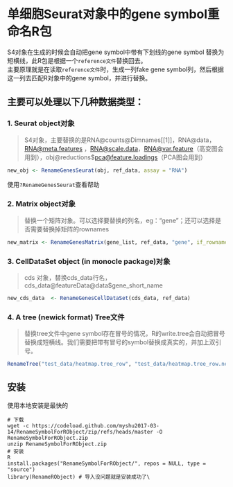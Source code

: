 # 单细胞Seurat对象中的gene symbol重命名R包

S4对象在生成的时候会自动把gene symbol中带有下划线的gene symbol 替换为短横线，此R包是根据一个`reference文件`替换回去。   
主要原理就是在读取`reference文件`时，生成一列fake gene symbol列，然后根据这一列去匹配R对象中的gene symbol，并进行替换。


## 主要可以处理以下几种数据类型：
### 1. Seurat object对象
> S4对象，主要替换的是RNA@counts@Dimnames[[1]]，RNA@data，RNA@meta.features ，RNA@scale.data，RNA@var.feature（高变图会用到），obj@reductions$pca@feature.loadings（PCA图会用到）   

```R
new_obj <- RenameGenesSeurat(obj, ref_data, assay = "RNA")
```
使用`?RenameGenesSeurat`查看帮助
### 2. Matrix object对象
>替换一个矩阵对象。可以选择要替换的列名，eg：“gene”；还可以选择是否需要替换掉矩阵的rownames

```R
new_matrix <- RenameGenesMatrix(gene_list, ref_data, "gene", if_rownames=FALSE)
```

### 3. CellDataSet object (in monocle package)对象
> cds 对象，替换cds_data行名， cds_data@featureData@data$gene_short_name 

```R
new_cds_data  <- RenameGenesCellDataSet(cds_data, ref_data)
```
### 4. A tree (newick format) Tree文件
> 替换tree文件中gene symbol存在冒号的情况，R的write.tree会自动把冒号替换成短横线。我们需要把带有冒号的symbol替换成真实的，并加上双引号。

```R
RenameTree("test_data/heatmap.tree_row", "test_data/heatmap.tree_row.new", ref_data)
```
## 安装
使用本地安装是最快的
```xshell
# 下载
wget -c https://codeload.github.com/myshu2017-03-14/RenameSymbolForRObject/zip/refs/heads/master -O RenameSymbolForRObject.zip
unzip RenameSymbolForRObject.zip
# 安装
R
install.packages("RenameSymbolForRObject/", repos = NULL, type = "source")
library(RenameRObject) # 导入没问题就是安装成功了\
```
